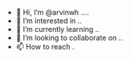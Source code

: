 - 👋 Hi, I’m @arvinwh ....
- 👀 I’m interested in ..
- 🌱 I’m currently learning ..
- 💞️ I’m looking to collaborate on ..
- 📫 How to reach .
  

<!---
arvinwh/arvinwh is a ✨ special ✨ repository because its `README.md` (this file) appears on your GitHub profile.
You can click the Preview link to take a look at your changes.
--->
